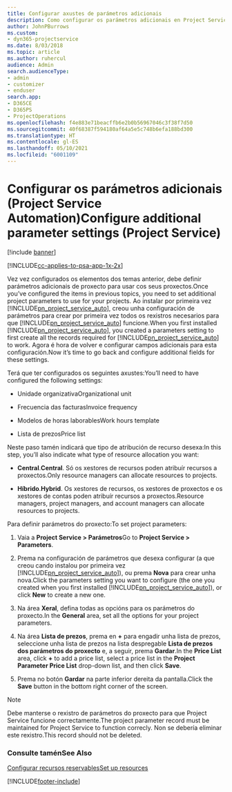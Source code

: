 ```yaml
---
title: Configurar axustes de parámetros adicionais
description: Como configurar os parámetros adicionais en Project Service
author: JohnPBurrows
ms.custom:
- dyn365-projectservice
ms.date: 8/03/2018
ms.topic: article
ms.author: ruhercul
audience: Admin
search.audienceType:
- admin
- customizer
- enduser
search.app:
- D365CE
- D365PS
- ProjectOperations
ms.openlocfilehash: f4e883e71beacffb6e2b0b56967046c3f38f7d50
ms.sourcegitcommit: 40f68387f594180af64a5e5c748b6efa188bd300
ms.translationtype: HT
ms.contentlocale: gl-ES
ms.lasthandoff: 05/10/2021
ms.locfileid: "6001109"
---
```

# <a name="configure-additional-parameter-settings-project-service"></a><span data-ttu-id="2f41b-103">Configurar os parámetros adicionais (Project Service Automation)</span><span class="sxs-lookup"><span data-stu-id="2f41b-103">Configure additional parameter settings (Project Service)</span></span>

[!include [banner](../includes/psa-now-project-operations.md)]

[!INCLUDE[cc-applies-to-psa-app-1x-2x](../includes/cc-applies-to-psa-app-1x-2x.md)]

<span data-ttu-id="2f41b-104">Vez vez configurados os elementos dos temas anterior, debe definir parámetros adicionais de proxecto para usar cos seus proxectos.</span><span class="sxs-lookup"><span data-stu-id="2f41b-104">Once you’ve configured the items in previous topics, you need to set additional project parameters to use for your projects.</span></span> <span data-ttu-id="2f41b-105">Ao instalar por primeira vez [!INCLUDE[pn_project_service_auto](../includes/pn-project-service-auto.md)], creou unha configuración de parámetros para crear por primeira vez todos os rexistros necesarios para que [!INCLUDE[pn_project_service_auto](../includes/pn-project-service-auto.md)] funcione.</span><span class="sxs-lookup"><span data-stu-id="2f41b-105">When you first installed [!INCLUDE[pn_project_service_auto](../includes/pn-project-service-auto.md)], you created a parameters setting to first create all the records required for [!INCLUDE[pn_project_service_auto](../includes/pn-project-service-auto.md)] to work.</span></span> <span data-ttu-id="2f41b-106">Agora é hora de volver e configurar campos adicionais para esta configuración.</span><span class="sxs-lookup"><span data-stu-id="2f41b-106">Now it’s time to go back and configure additional fields for these settings.</span></span>  
  
 <span data-ttu-id="2f41b-107">Terá que ter configurados os seguintes axustes:</span><span class="sxs-lookup"><span data-stu-id="2f41b-107">You’ll need to have configured the following settings:</span></span>  
  
-   <span data-ttu-id="2f41b-108">Unidade organizativa</span><span class="sxs-lookup"><span data-stu-id="2f41b-108">Organizational unit</span></span>  
  
-   <span data-ttu-id="2f41b-109">Frecuencia das facturas</span><span class="sxs-lookup"><span data-stu-id="2f41b-109">Invoice frequency</span></span>  
  
-   <span data-ttu-id="2f41b-110">Modelos de horas laborables</span><span class="sxs-lookup"><span data-stu-id="2f41b-110">Work hours template</span></span>  
  
-   <span data-ttu-id="2f41b-111">Lista de prezos</span><span class="sxs-lookup"><span data-stu-id="2f41b-111">Price list</span></span>  
 
<span data-ttu-id="2f41b-112">Neste paso tamén indicará que tipo de atribución de recurso desexa:</span><span class="sxs-lookup"><span data-stu-id="2f41b-112">In this step, you’ll also indicate what type of resource allocation you want:</span></span>  
  
- <span data-ttu-id="2f41b-113">**Central**.</span><span class="sxs-lookup"><span data-stu-id="2f41b-113">**Central**.</span></span> <span data-ttu-id="2f41b-114">Só os xestores de recursos poden atribuír recursos a proxectos.</span><span class="sxs-lookup"><span data-stu-id="2f41b-114">Only resource managers can allocate resources to projects.</span></span>  
  
- <span data-ttu-id="2f41b-115">**Híbrido**.</span><span class="sxs-lookup"><span data-stu-id="2f41b-115">**Hybrid**.</span></span> <span data-ttu-id="2f41b-116">Os xestores de recursos, os xestores de proxectos e os xestores de contas poden atribuír recursos a proxectos.</span><span class="sxs-lookup"><span data-stu-id="2f41b-116">Resource managers, project managers, and account managers can allocate resources to projects.</span></span>  
  
 
<span data-ttu-id="2f41b-117">Para definir parámetros do proxecto:</span><span class="sxs-lookup"><span data-stu-id="2f41b-117">To set project parameters:</span></span>  
  
1. <span data-ttu-id="2f41b-118">Vaia a **Project Service > Parámetros**</span><span class="sxs-lookup"><span data-stu-id="2f41b-118">Go to **Project Service > Parameters**.</span></span>  
  
2. <span data-ttu-id="2f41b-119">Prema na configuración de parámetros que desexa configurar (a que creou cando instalou por primeira vez [!INCLUDE[pn_project_service_auto](../includes/pn-project-service-auto.md)]), ou prema **Nova** para crear unha nova.</span><span class="sxs-lookup"><span data-stu-id="2f41b-119">Click the parameters setting you want to configure (the one you created when you first installed [!INCLUDE[pn_project_service_auto](../includes/pn-project-service-auto.md)]), or click **New** to create a new one.</span></span>  
  
3. <span data-ttu-id="2f41b-120">Na área **Xeral**, defina todas as opcións para os parámetros do proxecto.</span><span class="sxs-lookup"><span data-stu-id="2f41b-120">In the **General** area, set all the options for your project parameters.</span></span>  
  
4. <span data-ttu-id="2f41b-121">Na área **Lista de prezos**, prema en **+** para engadir unha lista de prezos, seleccione unha lista de prezos na lista despregable **Lista de prezos dos parámetros do proxecto** e, a seguir, prema **Gardar**.</span><span class="sxs-lookup"><span data-stu-id="2f41b-121">In the **Price List** area, click **+** to add a price list, select a price list in the **Project Parameter Price List** drop-down list, and then click **Save**.</span></span>  
  
5. <span data-ttu-id="2f41b-122">Prema no botón **Gardar** na parte inferior dereita da pantalla.</span><span class="sxs-lookup"><span data-stu-id="2f41b-122">Click the **Save** button in the bottom right corner of the screen.</span></span>  

> [!NOTE]
> <span data-ttu-id="2f41b-123">Debe manterse o rexistro de parámetros do proxecto para que Project Service funcione correctamente.</span><span class="sxs-lookup"><span data-stu-id="2f41b-123">The project parameter record must be maintained for Project Service to function correcly.</span></span> <span data-ttu-id="2f41b-124">Non se debería eliminar este rexistro.</span><span class="sxs-lookup"><span data-stu-id="2f41b-124">This record should not be deleted.</span></span>

### <a name="see-also"></a><span data-ttu-id="2f41b-125">Consulte tamén</span><span class="sxs-lookup"><span data-stu-id="2f41b-125">See Also</span></span>  
 [<span data-ttu-id="2f41b-126">Configurar recursos reservables</span><span class="sxs-lookup"><span data-stu-id="2f41b-126">Set up resources</span></span>](../psa/set-up-resources.md)


[!INCLUDE[footer-include](../includes/footer-banner.md)]
